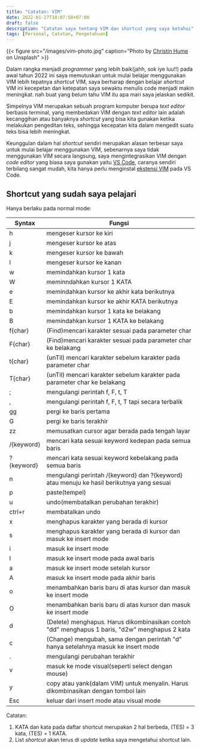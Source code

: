 ```yaml
---
title: "Catatan: VIM"
date: 2022-01-27T18:07:58+07:00
draft: false
description: "Catatan saya tentang VIM dan shortcut yang saya ketahui"
tags: [Personal, Catatan, Pengetahuan]
---
```


{{< figure src="/images/vim-photo.jpg" caption="Photo by [Christin Hume](https://unsplash.com/christinhumephoto) on Unsplash" >}}

Dalam rangka menjadi _programmer_ yang lebih baik(jahh, sok iye luu!!) pada awal tahun 2022 ini saya memutuskan untuk mulai belajar menggunakan VIM lebih tepatnya _shortcut_ VIM, saya berharap dengan belajar _shortcut_ VIM ini kecepetan dan ketepatan saya sewaktu menulis code menjadi makin meningkat. nah buat yang belum tahu VIM itu apa mari saya jelaskan sedikit.

Simpelnya VIM merupakan sebuah program komputer berupa _text editor_ berbasis terminal, yang membedakan VIM dengan _text editor_ lain adalah kecanggihan atau banyaknya _shortcut_ yang bisa kita gunakan ketika melakukan pengeditan teks, sehingga kecepatan kita dalam mengedit suatu teks bisa lebih meningkat.

Keunggulan dalam hal _shortcut_ sendiri merupakan alasan terbesar saya untuk mulai belajar menggunakan VIM, sebenarnya saya tidak menggunakan VIM secara langsung, saya mengintegrasikan VIM dengan _code editor_ yang biasa saya gunakan yaitu [VS Code](https://code.visualstudio.com/), caranya sendiri terbilang sangat mudah, kita hanya perlu menginstal [ekstensi VIM](https://marketplace.visualstudio.com/items?itemName=vscodevim.vim) pada VS Code.

## Shortcut yang sudah saya pelajari

Hanya berlaku pada normal mode:

| Syntax     | Fungsi                                                                                         |
| ---------- | ---------------------------------------------------------------------------------------------- |
| h          | mengeser kursor ke kiri                                                                        |
| j          | mengeser kursor ke atas                                                                        |
| k          | mengeser kursor ke bawah                                                                       |
| l          | mengeser kursor ke kanan                                                                       |
| w          | memindahkan kursor 1 kata                                                                      |
| W          | meminndahkan kursor 1 KATA                                                                     |
| e          | memindahkan kursor ke akhir kata berikutnya                                                    |
| E          | memindahkan kursor ke akhir KATA berikutnya                                                    |
| b          | memindahkan kursor 1 kata ke belakang                                                          |
| B          | memindahkan kursor 1 KATA ke belakang                                                          |
| f{char}    | (Find)mencari karakter sesuai pada parameter char                                              |
| F{char}    | (Find)mencari karakter sesuai pada parameter char ke belakang                                  |
| t{char}    | (unTil) mencari karakter sebelum karakter pada parameter char                                  |
| T{char}    | (unTil) mencari karakter sebelum karakter pada parameter char ke belakang                      |
| ;          | mengulangi perintah f, F, t, T                                                                 |
| ,          | mengulangi perintah f, F, t, T tapi secara terbalik                                            |
| gg         | pergi ke baris pertama                                                                         |
| G          | pergi ke baris terakhir                                                                        |
| zz         | memusatkan cursor agar berada pada tengah layar                                                |
| /{keyword} | mencari kata sesuai keyword kedepan pada semua baris                                           |
| ?{keyword} | mencari kata sesuai keyword kebelakang pada semua baris                                        |
| n          | mengulangi perintah /{keyword} dan ?{keyword} atau menuju ke hasil berikutnya yang sesuai      |
| p          | paste(tempel)                                                                                  |
| u          | undo(membatalkan perubahan terakhir)                                                           |
| ctrl+r     | membatalkan undo                                                                               |
| x          | menghapus karakter yang berada di kursor                                                       |
| s          | menghapus karakter yang berada di kursor dan masuk ke insert mode                              |
| i          | masuk ke insert mode                                                                           |
| I          | masuk ke insert mode pada awal baris                                                           |
| a          | masuk ke insert mode setelah kursor                                                            |
| A          | masuk ke insert mode pada akhir baris                                                          |
| o          | menambahkan baris baru di atas kursor dan masuk ke insert mode                                 |
| O          | menambahkan baris baru di atas kursor dan masuk ke insert mode                                 |
| d          | (Delete) menghapus. Harus dikombinasikan contoh "dd" menghapus 1 baris, "d2w" menghapus 2 kata |
| c          | (Change) mengubah, sama dengan perintah "d" hanya setelahnya masuk ke insert mode              |
| .          | mengulangi perubahan terakhir                                                                  |
| v          | masuk ke mode visual(seperti select dengan mouse)                                              |
| y          | copy atau yank(dalam VIM) untuk menyalin. Harus dikombinasikan dengan tombol lain              |
| Esc        | keluar dari insert mode atau visual mode                                                       |

Catatan:

1. KATA dan kata pada daftar shortcut merupakan 2 hal berbeda, (TES) = 3 kata, (TES) = 1 KATA.
2. List _shortcut_ akan terus di _update_ ketika saya mengetahui shortcut lain.
